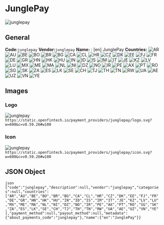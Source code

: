 # JunglePay 
![junglepay](https://static.openfintech.io/payment_providers/junglepay/logo.svg?w=600&c=v0.59.26#w100) 
## General 
**Code:**`junglepay` 
**Vendor:**`junglepay` 
**Name:** 
:	[en] JunglePay 
**Countries:** 
![AR](https://cdnjs.cloudflare.com/ajax/libs/flag-icon-css/3.3.0/flags/4x3/AR.svg#w24) 
![AU](https://cdnjs.cloudflare.com/ajax/libs/flag-icon-css/3.3.0/flags/4x3/AU.svg#w24) 
![BE](https://cdnjs.cloudflare.com/ajax/libs/flag-icon-css/3.3.0/flags/4x3/BE.svg#w24) 
![BO](https://cdnjs.cloudflare.com/ajax/libs/flag-icon-css/3.3.0/flags/4x3/BO.svg#w24) 
![BR](https://cdnjs.cloudflare.com/ajax/libs/flag-icon-css/3.3.0/flags/4x3/BR.svg#w24) 
![BG](https://cdnjs.cloudflare.com/ajax/libs/flag-icon-css/3.3.0/flags/4x3/BG.svg#w24) 
![CA](https://cdnjs.cloudflare.com/ajax/libs/flag-icon-css/3.3.0/flags/4x3/CA.svg#w24) 
![CL](https://cdnjs.cloudflare.com/ajax/libs/flag-icon-css/3.3.0/flags/4x3/CL.svg#w24) 
![HR](https://cdnjs.cloudflare.com/ajax/libs/flag-icon-css/3.3.0/flags/4x3/HR.svg#w24) 
![CZ](https://cdnjs.cloudflare.com/ajax/libs/flag-icon-css/3.3.0/flags/4x3/CZ.svg#w24) 
![DK](https://cdnjs.cloudflare.com/ajax/libs/flag-icon-css/3.3.0/flags/4x3/DK.svg#w24) 
![EE](https://cdnjs.cloudflare.com/ajax/libs/flag-icon-css/3.3.0/flags/4x3/EE.svg#w24) 
![FJ](https://cdnjs.cloudflare.com/ajax/libs/flag-icon-css/3.3.0/flags/4x3/FJ.svg#w24) 
![FR](https://cdnjs.cloudflare.com/ajax/libs/flag-icon-css/3.3.0/flags/4x3/FR.svg#w24) 
![DE](https://cdnjs.cloudflare.com/ajax/libs/flag-icon-css/3.3.0/flags/4x3/DE.svg#w24) 
![GR](https://cdnjs.cloudflare.com/ajax/libs/flag-icon-css/3.3.0/flags/4x3/GR.svg#w24) 
![HN](https://cdnjs.cloudflare.com/ajax/libs/flag-icon-css/3.3.0/flags/4x3/HN.svg#w24) 
![HK](https://cdnjs.cloudflare.com/ajax/libs/flag-icon-css/3.3.0/flags/4x3/HK.svg#w24) 
![HU](https://cdnjs.cloudflare.com/ajax/libs/flag-icon-css/3.3.0/flags/4x3/HU.svg#w24) 
![IN](https://cdnjs.cloudflare.com/ajax/libs/flag-icon-css/3.3.0/flags/4x3/IN.svg#w24) 
![ID](https://cdnjs.cloudflare.com/ajax/libs/flag-icon-css/3.3.0/flags/4x3/ID.svg#w24) 
![IS](https://cdnjs.cloudflare.com/ajax/libs/flag-icon-css/3.3.0/flags/4x3/IS.svg#w24) 
![IM](https://cdnjs.cloudflare.com/ajax/libs/flag-icon-css/3.3.0/flags/4x3/IM.svg#w24) 
![IT](https://cdnjs.cloudflare.com/ajax/libs/flag-icon-css/3.3.0/flags/4x3/IT.svg#w24) 
![JE](https://cdnjs.cloudflare.com/ajax/libs/flag-icon-css/3.3.0/flags/4x3/JE.svg#w24) 
![KZ](https://cdnjs.cloudflare.com/ajax/libs/flag-icon-css/3.3.0/flags/4x3/KZ.svg#w24) 
![LV](https://cdnjs.cloudflare.com/ajax/libs/flag-icon-css/3.3.0/flags/4x3/LV.svg#w24) 
![LU](https://cdnjs.cloudflare.com/ajax/libs/flag-icon-css/3.3.0/flags/4x3/LU.svg#w24) 
![MX](https://cdnjs.cloudflare.com/ajax/libs/flag-icon-css/3.3.0/flags/4x3/MX.svg#w24) 
![ME](https://cdnjs.cloudflare.com/ajax/libs/flag-icon-css/3.3.0/flags/4x3/ME.svg#w24) 
![MA](https://cdnjs.cloudflare.com/ajax/libs/flag-icon-css/3.3.0/flags/4x3/MA.svg#w24) 
![NL](https://cdnjs.cloudflare.com/ajax/libs/flag-icon-css/3.3.0/flags/4x3/NL.svg#w24) 
![NI](https://cdnjs.cloudflare.com/ajax/libs/flag-icon-css/3.3.0/flags/4x3/NI.svg#w24) 
![DZ](https://cdnjs.cloudflare.com/ajax/libs/flag-icon-css/3.3.0/flags/4x3/DZ.svg#w24) 
![NO](https://cdnjs.cloudflare.com/ajax/libs/flag-icon-css/3.3.0/flags/4x3/NO.svg#w24) 
![IR](https://cdnjs.cloudflare.com/ajax/libs/flag-icon-css/3.3.0/flags/4x3/IR.svg#w24) 
![PE](https://cdnjs.cloudflare.com/ajax/libs/flag-icon-css/3.3.0/flags/4x3/PE.svg#w24) 
![AX](https://cdnjs.cloudflare.com/ajax/libs/flag-icon-css/3.3.0/flags/4x3/AX.svg#w24) 
![PT](https://cdnjs.cloudflare.com/ajax/libs/flag-icon-css/3.3.0/flags/4x3/PT.svg#w24) 
![RO](https://cdnjs.cloudflare.com/ajax/libs/flag-icon-css/3.3.0/flags/4x3/RO.svg#w24) 
![SG](https://cdnjs.cloudflare.com/ajax/libs/flag-icon-css/3.3.0/flags/4x3/SG.svg#w24) 
![SK](https://cdnjs.cloudflare.com/ajax/libs/flag-icon-css/3.3.0/flags/4x3/SK.svg#w24) 
![ZA](https://cdnjs.cloudflare.com/ajax/libs/flag-icon-css/3.3.0/flags/4x3/ZA.svg#w24) 
![ES](https://cdnjs.cloudflare.com/ajax/libs/flag-icon-css/3.3.0/flags/4x3/ES.svg#w24) 
![LK](https://cdnjs.cloudflare.com/ajax/libs/flag-icon-css/3.3.0/flags/4x3/LK.svg#w24) 
![SE](https://cdnjs.cloudflare.com/ajax/libs/flag-icon-css/3.3.0/flags/4x3/SE.svg#w24) 
![CH](https://cdnjs.cloudflare.com/ajax/libs/flag-icon-css/3.3.0/flags/4x3/CH.svg#w24) 
![TJ](https://cdnjs.cloudflare.com/ajax/libs/flag-icon-css/3.3.0/flags/4x3/TJ.svg#w24) 
![TH](https://cdnjs.cloudflare.com/ajax/libs/flag-icon-css/3.3.0/flags/4x3/TH.svg#w24) 
![TN](https://cdnjs.cloudflare.com/ajax/libs/flag-icon-css/3.3.0/flags/4x3/TN.svg#w24) 
![RW](https://cdnjs.cloudflare.com/ajax/libs/flag-icon-css/3.3.0/flags/4x3/RW.svg#w24) 
![UA](https://cdnjs.cloudflare.com/ajax/libs/flag-icon-css/3.3.0/flags/4x3/UA.svg#w24) 
![AE](https://cdnjs.cloudflare.com/ajax/libs/flag-icon-css/3.3.0/flags/4x3/AE.svg#w24) 
![UZ](https://cdnjs.cloudflare.com/ajax/libs/flag-icon-css/3.3.0/flags/4x3/UZ.svg#w24) 
![VN](https://cdnjs.cloudflare.com/ajax/libs/flag-icon-css/3.3.0/flags/4x3/VN.svg#w24) 
![YE](https://cdnjs.cloudflare.com/ajax/libs/flag-icon-css/3.3.0/flags/4x3/YE.svg#w24) 
 
## Images 
### Logo 
![junglepay](https://static.openfintech.io/payment_providers/junglepay/logo.svg?w=600&c=v0.59.26#w100) 
``` https://static.openfintech.io/payment_providers/junglepay/logo.svg?w=600&c=v0.59.26#w100 ``` 
### Icon 
![junglepay](https://static.openfintech.io/payment_providers/junglepay/icon.svg?w=600&c=v0.59.26#w100) 
``` https://static.openfintech.io/payment_providers/junglepay/icon.svg?w=600&c=v0.59.26#w100 ``` 
## JSON Object 
```json {"code":"junglepay","description":null,"vendor":"junglepay","categories":null,"countries":["AR","AU","BE","BO","BR","BG","CA","CL","HR","CZ","DK","EE","FJ","FR","DE","GR","HN","HK","HU","IN","ID","IS","IM","IT","JE","KZ","LV","LU","MX","ME","MA","NL","NI","DZ","NO","IR","PE","AX","PT","RO","SG","SK","ZA","ES","LK","SE","CH","TJ","TH","TN","RW","UA","AE","UZ","VN","YE"],"payment_method":null,"payout_method":null,"metadata":{"about_payments_code":"junglepay"},"name":{"en":"JunglePay"}} ``` 
